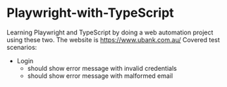 # Playwright-with-TypeScript

Learning Playwright and TypeScript by doing a web automation project using these two. The website is https://www.ubank.com.au/
Covered test scenarios:
- Login
    - should show error message with invalid credentials
    - should show error message with malformed email